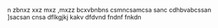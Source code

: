 n zbnxz
 xxz mxz  ,mxzz
bcxvbnbns
csmncsamcsa
sanc
cdhbvabcssan
]sacsan cnsa
dflkgjkj
kakv
dfdvnd
fndnf
fnkdn
